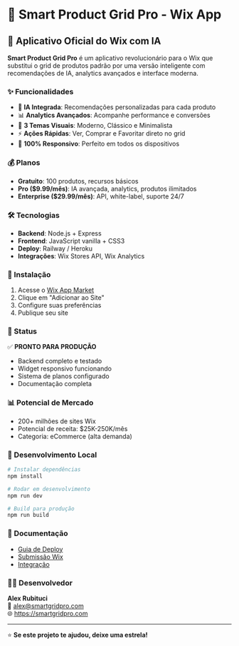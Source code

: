 # 🎯 Smart Product Grid Pro - Wix App

## 🚀 Aplicativo Oficial do Wix com IA

**Smart Product Grid Pro** é um aplicativo revolucionário para o Wix que substitui o grid de produtos padrão por uma versão inteligente com recomendações de IA, analytics avançados e interface moderna.

### ✨ Funcionalidades

- 🤖 **IA Integrada**: Recomendações personalizadas para cada produto
- 📊 **Analytics Avançados**: Acompanhe performance e conversões
- 🎨 **3 Temas Visuais**: Moderno, Clássico e Minimalista
- ⚡ **Ações Rápidas**: Ver, Comprar e Favoritar direto no grid
- 📱 **100% Responsivo**: Perfeito em todos os dispositivos

### 💰 Planos

- **Gratuito**: 100 produtos, recursos básicos
- **Pro ($9.99/mês)**: IA avançada, analytics, produtos ilimitados
- **Enterprise ($29.99/mês)**: API, white-label, suporte 24/7

### 🛠️ Tecnologias

- **Backend**: Node.js + Express
- **Frontend**: JavaScript vanilla + CSS3
- **Deploy**: Railway / Heroku
- **Integrações**: Wix Stores API, Wix Analytics

### 📱 Instalação

1. Acesse o [Wix App Market](https://wix.com/app-market/smart-product-grid-pro)
2. Clique em "Adicionar ao Site"
3. Configure suas preferências
4. Publique seu site

### 🎯 Status

✅ **PRONTO PARA PRODUÇÃO**
- Backend completo e testado
- Widget responsivo funcionando
- Sistema de planos configurado
- Documentação completa

### 📊 Potencial de Mercado

- 200+ milhões de sites Wix
- Potencial de receita: $25K-250K/mês
- Categoria: eCommerce (alta demanda)

### 🔧 Desenvolvimento Local

```bash
# Instalar dependências
npm install

# Rodar em desenvolvimento
npm run dev

# Build para produção
npm run build
```

### 📄 Documentação

- [Guia de Deploy](DEPLOYMENT_GUIDE_VISUAL.md)
- [Submissão Wix](WIX_SUBMISSION_GUIDE.md)
- [Integração](README.md)

### 👨‍💻 Desenvolvedor

**Alex Rubituci**  
📧 alex@smartgridpro.com  
🌐 https://smartgridpro.com

---

⭐ **Se este projeto te ajudou, deixe uma estrela!**
